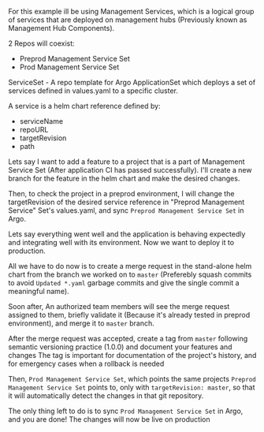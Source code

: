 
For this example ill be using Management Services, which is a logical group of services that are deployed on management hubs (Previously known as Management Hub Components).

2 Repos will coexist:
- Preprod Management Service Set
- Prod Management Service Set

ServiceSet - A repo template for Argo ApplicationSet which deploys a set of services defined in values.yaml to a specific cluster.

A service is a helm chart reference defined by:
- serviceName
- repoURL
- targetRevision
- path

Lets say I want to add a feature to a project that is a part of Management Service Set (After application CI has passed successfully).
I'll create a new branch for the feature in the helm chart and make the desired changes.

Then, to check the project in a preprod environment, I will change the targetRevision of the desired service reference in "Preprod Management Service" Set's values.yaml, and sync `Preprod Management Service Set` in Argo. 

Lets say everything went well and the application is behaving expectedly and integrating well with its environment.
Now we want to deploy it to production.

All we have to do now is to create a merge request in the stand-alone helm chart from the branch we worked on to `master` (Preferebly squash commits to avoid `Updated *.yaml` garbage commits and give the single commit a meaningful name).

Soon after, An authorized team members will see the merge request assigned to them, briefly validate it (Because it's already tested in preprod environment), and merge it to `master` branch.

After the merge request was accepted, create a tag from `master` following semantic versioning practice (1.0.0) and document your features and changes
The tag is important for documentation of the project's history, and for emergency cases when a rollback is needed

Then, `Prod Management Service Set`, which points the same projects `Preprod Management Service Set` points to, only with `targetRevision: master`, so that it will automatically detect the changes in that git repository.

The only thing left to do is to sync `Prod Management Service Set` in Argo, and you are done! 
The changes will now be live on production



